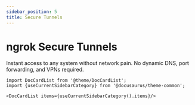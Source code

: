 ```yaml
---
sidebar_position: 5
title: Secure Tunnels
---
```

# ngrok Secure Tunnels

Instant access to any system without network pain. No dynamic DNS, port forwarding, and VPNs required.

```mdx-code-block
import DocCardList from '@theme/DocCardList';
import {useCurrentSidebarCategory} from '@docusaurus/theme-common';

<DocCardList items={useCurrentSidebarCategory().items}/>
```

